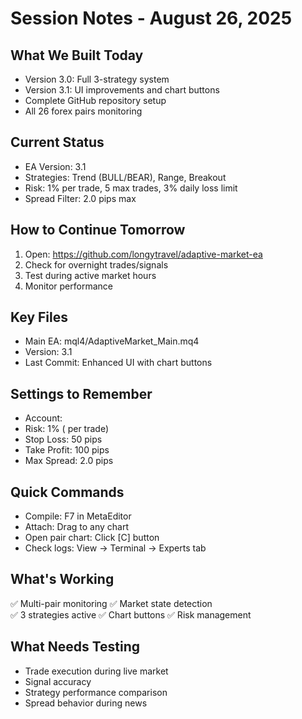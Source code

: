 ﻿# Session Notes - August 26, 2025

## What We Built Today
- Version 3.0: Full 3-strategy system
- Version 3.1: UI improvements and chart buttons
- Complete GitHub repository setup
- All 26 forex pairs monitoring

## Current Status
- EA Version: 3.1
- Strategies: Trend (BULL/BEAR), Range, Breakout
- Risk: 1% per trade, 5 max trades, 3% daily loss limit
- Spread Filter: 2.0 pips max

## How to Continue Tomorrow
1. Open: https://github.com/longytravel/adaptive-market-ea
2. Check for overnight trades/signals
3. Test during active market hours
4. Monitor performance

## Key Files
- Main EA: mql4/AdaptiveMarket_Main.mq4
- Version: 3.1
- Last Commit: Enhanced UI with chart buttons

## Settings to Remember
- Account: 
- Risk: 1% ( per trade)
- Stop Loss: 50 pips
- Take Profit: 100 pips
- Max Spread: 2.0 pips

## Quick Commands
- Compile: F7 in MetaEditor
- Attach: Drag to any chart
- Open pair chart: Click [C] button
- Check logs: View → Terminal → Experts tab

## What's Working
✅ Multi-pair monitoring
✅ Market state detection  
✅ 3 strategies active
✅ Chart buttons
✅ Risk management

## What Needs Testing
- Trade execution during live market
- Signal accuracy
- Strategy performance comparison
- Spread behavior during news
